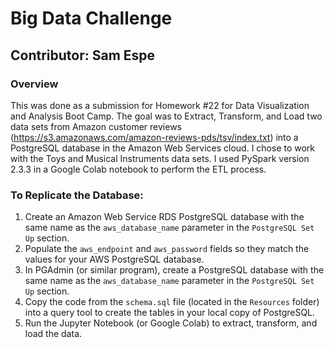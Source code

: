 # Big Data Challenge

## Contributor: Sam Espe

### Overview

This was done as a submission for Homework #22 for Data Visualization and Analysis Boot Camp. The goal was to Extract, Transform, and Load two data sets from Amazon customer reviews (https://s3.amazonaws.com/amazon-reviews-pds/tsv/index.txt) into a PostgreSQL database in the Amazon Web Services cloud. I chose to work with the Toys and Musical Instruments data sets. I used PySpark version 2.3.3 in a Google Colab notebook to perform the ETL process.


### To Replicate the Database:
1. Create an Amazon Web Service RDS PostgreSQL database with the same name as the `aws_database_name` parameter in the `PostgreSQL Set Up` section.
1. Populate the `aws_endpoint` and `aws_password` fields so they match the values for your AWS PostgreSQL database.
1. In PGAdmin (or similar program), create a PostgreSQL database with the same name as the `aws_database_name` parameter in the `PostgreSQL Set Up` section.
1. Copy the code from the `schema.sql` file (located in the `Resources` folder) into a query tool to create the tables in your local copy of PostgreSQL.
1. Run the Jupyter Notebook (or Google Colab) to extract, transform, and load the data.
